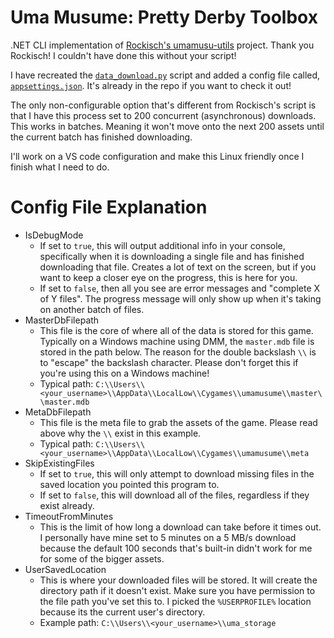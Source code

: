 # Uma Musume: Pretty Derby Toolbox
.NET CLI implementation of [Rockisch's umamusu-utils](https://github.com/rockisch/umamusu-utils) project. Thank you Rockisch! I couldn't have done this without your script!

I have recreated the [`data_download.py`](https://github.com/rockisch/umamusu-utils/blob/master/scripts/data_download.py) script and added a config file called, [`appsettings.json`](https://github.com/SimpleSandman/UmaMusumeToolbox/blob/master/UmaMusumeToolbox.DataDownload/appsettings.json). It's already in the repo if you want to check it out!

The only non-configurable option that's different from Rockisch's script is that I have this process set to 200 concurrent (asynchronous) downloads. This works in batches. Meaning it won't move onto the next 200 assets until the current batch has finished downloading.

I'll work on a VS code configuration and make this Linux friendly once I finish what I need to do.

# Config File Explanation
- IsDebugMode
  - If set to `true`, this will output additional info in your console, specifically when it is downloading a single file and has finished downloading that file. Creates a lot of text on the screen, but if you want to keep a closer eye on the progress, this is here for you.
  - If set to `false`, then all you see are error messages and "complete X of Y files". The progress message will only show up when it's taking on another batch of files.
- MasterDbFilepath
  - This file is the core of where all of the data is stored for this game. Typically on a Windows machine using DMM, the `master.mdb` file is stored in the path below. The reason for the double backslash `\\` is to "escape" the backslash character. Please don't forget this if you're using this on a Windows machine!
  - Typical path: `C:\\Users\\<your_username>\\AppData\\LocalLow\\Cygames\\umamusume\\master\\master.mdb`
- MetaDbFilepath
  - This file is the meta file to grab the assets of the game. Please read above why the `\\` exist in this example.
  - Typical path: `C:\\Users\\<your_username>\\AppData\\LocalLow\\Cygames\\umamusume\\meta`
- SkipExistingFiles
  - If set to `true`, this will only attempt to download missing files in the saved location you pointed this program to.
  - If set to `false`, this will download all of the files, regardless if they exist already.
- TimeoutFromMinutes
  - This is the limit of how long a download can take before it times out. I personally have mine set to 5 minutes on a 5 MB/s download because the default 100 seconds that's built-in didn't work for me for some of the bigger assets.
- UserSavedLocation
  - This is where your downloaded files will be stored. It will create the directory path if it doesn't exist. Make sure you have permission to the file path you've set this to. I picked the `%USERPROFILE%` location because its the current user's directory.
  - Example path: `C:\\Users\\<your_username>\\uma_storage`
